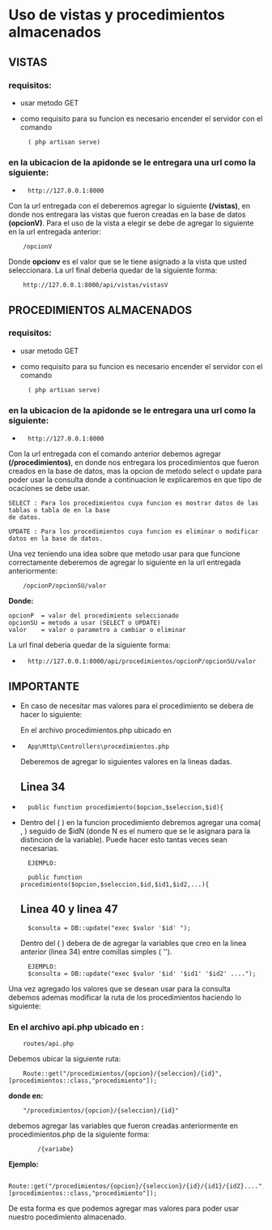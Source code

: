 # Uso de vistas y procedimientos almacenados 

## VISTAS


### **requisitos:**

- usar metodo GET
- como requisito para su funcion es necesario encender el servidor con el comando 
        
        ( php artisan serve) 


### en la ubicacion de la apidonde  se le entregara una url como la siguiente:                                                        
-                                                                                                                                                     
        http://127.0.0.1:8000

Con la url entregada con el deberemos agregar lo siguiente **(/vistas)**, en donde nos entregara las vistas que fueron creadas en la base de datos **(opcionV)**.
Para el uso de la vista a elegir se debe de agregar lo siguiente en la url entregada anterior:
                    
        /opcionV

Donde **opcionv** es el valor que se le tiene asignado a la vista que usted seleccionara. La url final deberia quedar de la siguiente forma:

        http://127.0.0.1:8000/api/vistas/vistasV



## PROCEDIMIENTOS ALMACENADOS


### **requisitos:**

- usar metodo GET
- como requisito para su funcion es necesario encender el servidor con el comando 
        
        ( php artisan serve) 


### en la ubicacion de la apidonde  se le entregara una url como la siguiente:                                                        
-                                                                                                                                                     
        http://127.0.0.1:8000

Con la url entregada con el comando anterior debemos agregar **(/procedimientos)**, en donde nos entregara los procedimientos que fueron creados en la base de datos, mas la opcion de metodo select o update para poder usar la consulta donde a continuacion le explicaremos en que tipo de ocaciones se debe usar.

    SELECT : Para los procedimientos cuya funcion es mostrar datos de las tablas o tabla de en la base 
    de datos.

    UPDATE : Para los procedimientos cuya funcion es eliminar o modificar datos en la base de datos.


Una vez teniendo una idea sobre que metodo usar para que funcione correctamente deberemos de agregar lo siguiente en la url entregada anteriormente:


        /opcionP/opcionSU/valor

**Donde:**

    opcionP  = valor del procedimiento seleccionado
    opcionSU = metodo a usar (SELECT o UPDATE)
    valor    = valor o parametro a cambiar o eliminar

La url final deberia quedar de la siguiente forma:

-
        http://127.0.0.1:8000/api/procedimientos/opcionP/opcionSU/valor 

## IMPORTANTE
* En caso de necesitar mas valores para el procedimiento se debera de hacer lo siguiente:

    En el archivo procedimientos.php ubicado en 
-
        App\Http\Controllers\procedimientos.php 

    Deberemos de agregar lo siguientes valores en la lineas dadas.

    ## Linea 34  
-
        public function procedimiento($opcion,$seleccion,$id){
-
    Dentro del ( ) en la funcion procedimiento debremos agregar una coma( , ) seguido de $idN (donde N es el numero que se le asignara para la distincion de la variable). 
         Puede hacer esto tantas veces sean necesarias.

        EJEMPLO:

        public function procedimiento($opcion,$seleccion,$id,$id1,$id2,...){


    ## Linea 40 y linea 47
        $consulta = DB::update("exec $valor '$id' ");


    Dentro del ( ) debera de de agregar la variables que creo en la linea anterior (linea 34) entre comillas simples ( '').

        EJEMPLO:  
        $consulta = DB::update("exec $valor '$id' '$id1' '$id2' ....");

Una vez agregado los valores que se desean usar para la consulta debemos ademas modificar la ruta de los procedimientos haciendo lo siguiente:

### En el archivo api.php ubicado en : 
            
        routes/api.php  
            


Debemos ubicar la siguiente ruta:

        Route::get("/procedimientos/{opcion}/{seleccion}/{id}",[procedimientos::class,"procedimiento"]);


**donde en:**

        "/procedimientos/{opcion}/{seleccion}/{id}" 
            
       
debemos agregar las variables que fueron creadas anteriormente en procedimientos.php de la siguiente forma:  

            /{variabe}

**Ejemplo:**

        Route::get("/procedimientos/{opcion}/{seleccion}/{id}/{id1}/{id2}....",[procedimientos::class,"procedimiento"]);


De esta forma es que podemos agregar mas valores para poder usar nuestro pocedimiento almacenado.